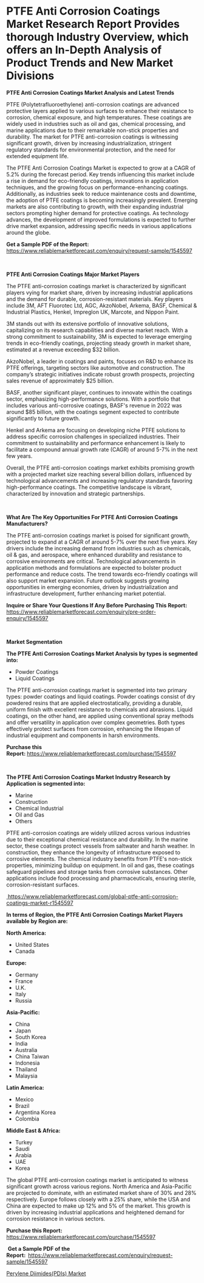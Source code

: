 <p><h1>PTFE Anti Corrosion Coatings Market Research Report Provides thorough Industry Overview, which offers an In-Depth Analysis of Product Trends and New Market Divisions</h1></p><p><strong>PTFE Anti Corrosion Coatings Market Analysis and Latest Trends</strong></p>
<p><p>PTFE (Polytetrafluoroethylene) anti-corrosion coatings are advanced protective layers applied to various surfaces to enhance their resistance to corrosion, chemical exposure, and high temperatures. These coatings are widely used in industries such as oil and gas, chemical processing, and marine applications due to their remarkable non-stick properties and durability. The market for PTFE anti-corrosion coatings is witnessing significant growth, driven by increasing industrialization, stringent regulatory standards for environmental protection, and the need for extended equipment life.</p><p>The PTFE Anti Corrosion Coatings Market is expected to grow at a CAGR of 5.2% during the forecast period. Key trends influencing this market include a rise in demand for eco-friendly coatings, innovations in application techniques, and the growing focus on performance-enhancing coatings. Additionally, as industries seek to reduce maintenance costs and downtime, the adoption of PTFE coatings is becoming increasingly prevalent. Emerging markets are also contributing to growth, with their expanding industrial sectors prompting higher demand for protective coatings. As technology advances, the development of improved formulations is expected to further drive market expansion, addressing specific needs in various applications around the globe.</p></p>
<p><strong>Get a Sample PDF of the Report:&nbsp;</strong> <a href="https://www.reliablemarketforecast.com/enquiry/request-sample/1545597?utm_campaign=2758&utm_medium=2&utm_source=Github&utm_content=ia&utm_term=02042025&utm_id=ptfe-anti-corrosion-coatings">https://www.reliablemarketforecast.com/enquiry/request-sample/1545597</a></p>
<p>&nbsp;</p>
<p><strong>PTFE Anti Corrosion Coatings Major Market Players</strong></p>
<p><p>The PTFE anti-corrosion coatings market is characterized by significant players vying for market share, driven by increasing industrial applications and the demand for durable, corrosion-resistant materials. Key players include 3M, AFT Fluorotec Ltd, AGC, AkzoNobel, Arkema, BASF, Chemical & Industrial Plastics, Henkel, Impreglon UK, Marcote, and Nippon Paint.</p><p>3M stands out with its extensive portfolio of innovative solutions, capitalizing on its research capabilities and diverse market reach. With a strong commitment to sustainability, 3M is expected to leverage emerging trends in eco-friendly coatings, projecting steady growth in market share, estimated at a revenue exceeding $32 billion.</p><p>AkzoNobel, a leader in coatings and paints, focuses on R&D to enhance its PTFE offerings, targeting sectors like automotive and construction. The company’s strategic initiatives indicate robust growth prospects, projecting sales revenue of approximately $25 billion.</p><p>BASF, another significant player, continues to innovate within the coatings sector, emphasizing high-performance solutions. With a portfolio that includes various anti-corrosive coatings, BASF's revenue in 2022 was around $85 billion, with the coatings segment expected to contribute significantly to future growth.</p><p>Henkel and Arkema are focusing on developing niche PTFE solutions to address specific corrosion challenges in specialized industries. Their commitment to sustainability and performance enhancement is likely to facilitate a compound annual growth rate (CAGR) of around 5-7% in the next few years.</p><p>Overall, the PTFE anti-corrosion coatings market exhibits promising growth with a projected market size reaching several billion dollars, influenced by technological advancements and increasing regulatory standards favoring high-performance coatings. The competitive landscape is vibrant, characterized by innovation and strategic partnerships.</p></p>
<p>&nbsp;</p>
<p><strong>What Are The Key Opportunities For PTFE Anti Corrosion Coatings Manufacturers?</strong></p>
<p><p>The PTFE anti-corrosion coatings market is poised for significant growth, projected to expand at a CAGR of around 5-7% over the next five years. Key drivers include the increasing demand from industries such as chemicals, oil & gas, and aerospace, where enhanced durability and resistance to corrosive environments are critical. Technological advancements in application methods and formulations are expected to bolster product performance and reduce costs. The trend towards eco-friendly coatings will also support market expansion. Future outlook suggests growing opportunities in emerging economies, driven by industrialization and infrastructure development, further enhancing market potential.</p></p>
<p><strong>Inquire or Share Your Questions If Any Before Purchasing This Report:</strong> <a href="https://www.reliablemarketforecast.com/enquiry/pre-order-enquiry/1545597?utm_campaign=2758&utm_medium=2&utm_source=Github&utm_content=ia&utm_term=02042025&utm_id=ptfe-anti-corrosion-coatings">https://www.reliablemarketforecast.com/enquiry/pre-order-enquiry/1545597</a></p>
<p>&nbsp;</p>
<p><strong>Market Segmentation</strong></p>
<p><strong>The PTFE Anti Corrosion Coatings Market Analysis by types is segmented into:</strong></p>
<p><ul><li>Powder Coatings</li><li>Liquid Coatings</li></ul></p>
<p><p>The PTFE anti-corrosion coatings market is segmented into two primary types: powder coatings and liquid coatings. Powder coatings consist of dry powdered resins that are applied electrostatically, providing a durable, uniform finish with excellent resistance to chemicals and abrasions. Liquid coatings, on the other hand, are applied using conventional spray methods and offer versatility in application over complex geometries. Both types effectively protect surfaces from corrosion, enhancing the lifespan of industrial equipment and components in harsh environments.</p></p>
<p><strong>Purchase this Report:&nbsp;</strong><a href="https://www.reliablemarketforecast.com/purchase/1545597?utm_campaign=2758&utm_medium=2&utm_source=Github&utm_content=ia&utm_term=02042025&utm_id=ptfe-anti-corrosion-coatings">https://www.reliablemarketforecast.com/purchase/1545597</a></p>
<p>&nbsp;</p>
<p><strong>The PTFE Anti Corrosion Coatings Market Industry Research by Application is segmented into:</strong></p>
<p><ul><li>Marine</li><li>Construction</li><li>Chemical Industrial</li><li>Oil and Gas</li><li>Others</li></ul></p>
<p><p>PTFE anti-corrosion coatings are widely utilized across various industries due to their exceptional chemical resistance and durability. In the marine sector, these coatings protect vessels from saltwater and harsh weather. In construction, they enhance the longevity of infrastructure exposed to corrosive elements. The chemical industry benefits from PTFE's non-stick properties, minimizing buildup on equipment. In oil and gas, these coatings safeguard pipelines and storage tanks from corrosive substances. Other applications include food processing and pharmaceuticals, ensuring sterile, corrosion-resistant surfaces.</p></p>
<p><a href="https://www.reliablemarketforecast.com/global-ptfe-anti-corrosion-coatings-market-r1545597?utm_campaign=2758&utm_medium=2&utm_source=Github&utm_content=ia&utm_term=02042025&utm_id=ptfe-anti-corrosion-coatings">&nbsp;https://www.reliablemarketforecast.com/global-ptfe-anti-corrosion-coatings-market-r1545597</a></p>
<p><strong>In terms of Region, the PTFE Anti Corrosion Coatings Market Players available by Region are:</strong></p>
<p>
    <p> <strong> North America: </strong>
        <ul>
            <li>United States</li>
            <li>Canada</li>
        </ul>
        </p> 
    <p> <strong> Europe: </strong>
        <ul>
            <li>Germany</li>
            <li>France</li>
            <li>U.K.</li>
            <li>Italy</li>
            <li>Russia</li>
        </ul>
        </p> 
    <p> <strong> Asia-Pacific: </strong>
        <ul>
            <li>China</li>
            <li>Japan</li>
            <li>South Korea</li>
            <li>India</li>
            <li>Australia</li>
            <li>China Taiwan</li>
            <li>Indonesia</li>
            <li>Thailand</li>
            <li>Malaysia</li>
        </ul>
        </p> 
    <p> <strong> Latin America: </strong>
        <ul>
            <li>Mexico</li>
            <li>Brazil</li>
            <li>Argentina Korea</li>
            <li>Colombia</li>
        </ul>
        </p> 
    <p> <strong> Middle East & Africa: </strong>
        <ul>
            <li>Turkey</li>
            <li>Saudi</li>
            <li>Arabia</li>
            <li>UAE</li>
            <li>Korea</li>
        </ul>
    </p>
    </p>
<p><p>The global PTFE anti-corrosion coatings market is anticipated to witness significant growth across various regions. North America and Asia-Pacific are projected to dominate, with an estimated market share of 30% and 28% respectively. Europe follows closely with a 25% share, while the USA and China are expected to make up 12% and 5% of the market. This growth is driven by increasing industrial applications and heightened demand for corrosion resistance in various sectors.</p></p>
<p><strong>Purchase this Report: </strong><a href="https://www.reliablemarketforecast.com/purchase/1545597?utm_campaign=2758&utm_medium=2&utm_source=Github&utm_content=ia&utm_term=02042025&utm_id=ptfe-anti-corrosion-coatings">https://www.reliablemarketforecast.com/purchase/1545597</a></p>
<p>&nbsp;<strong>Get a Sample PDF of the Report:&nbsp;&nbsp;</strong><a href="https://www.reliablemarketforecast.com/enquiry/request-sample/1545597?utm_campaign=2758&utm_medium=2&utm_source=Github&utm_content=ia&utm_term=02042025&utm_id=ptfe-anti-corrosion-coatings">https://www.reliablemarketforecast.com/enquiry/request-sample/1545597</a></p>
<p><strong></strong></p>
<p><p><a href="https://github.com/watzondechao/Market-Research-Report-List-1/blob/main/perylene-diimidespdis-market.md?utm_campaign=2758&utm_medium=2&utm_source=Github&utm_content=ia&utm_term=02042025&utm_id=ptfe-anti-corrosion-coatings">Perylene Diimides(PDIs) Market</a></p></p>
